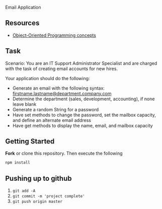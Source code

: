 Email Application

## Resources

- [Object-Oriented Programming concepts](https://www.geeksforgeeks.org/object-oriented-programming-oops-concept-in-java/)

## Task

Scenario: You are an IT Support Administrator Specialist and are charged with the task of creating email accounts for new hires.

Your application should do the following:

- Generate an email with the following syntax: firstname.lastname@department.company.com
- Determine the department (sales, development, accounting), if none leave blank
- Generate a random String for a password
- Have set methods to change the password, set the mailbox capacity, and define an alternate email address
- Have get methods to display the name, email, and mailbox capacity

## Getting Started

**Fork** or clone this repository. Then execute the following

```bash
npm install
```

## Pushing up to github

1. `git add -A`
2. `git commit -m 'project complete'`
3. `git push origin master`
